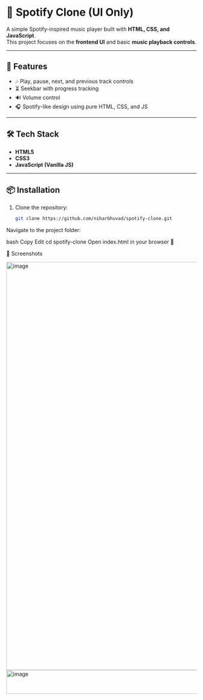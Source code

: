 # 🎵 Spotify Clone (UI Only)

A simple Spotify-inspired music player built with **HTML, CSS, and JavaScript**.  
This project focuses on the **frontend UI** and basic **music playback controls**.

---

## 🚀 Features
- 🎶 Play, pause, next, and previous track controls  
- ⏳ Seekbar with progress tracking  
- 🔊 Volume control    
- 🎧 Spotify-like design using pure HTML, CSS, and JS  

---

## 🛠️ Tech Stack
- **HTML5**  
- **CSS3**  
- **JavaScript (Vanilla JS)**  

---

## 📦 Installation

1. Clone the repository:
   ```bash
   git clone https://github.com/niharbhuvad/spotify-clone.git
Navigate to the project folder:

bash
Copy
Edit
cd spotify-clone
Open index.html in your browser 🎉

📸 Screenshots

<img width="1920" height="1080" alt="image" src="https://github.com/user-attachments/assets/9aa3d764-35f5-4fb3-bd59-7deb95186db9" />
<img width="1157" height="63" alt="image" src="https://github.com/user-attachments/assets/ea877a59-44e5-419a-82cc-8a761c0e3664" />





